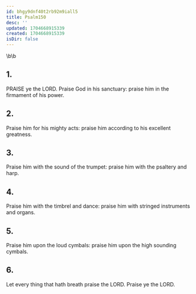 ```yaml
---
id: bhgy9dnf40t2rb92m9iall5
title: Psalm150
desc: ''
updated: 1704668915339
created: 1704668915339
isDir: false
---
```

\b\b
## 1.
PRAISE ye the LORD.  Praise God in his sanctuary: praise him in the firmament of his power.
## 2.
Praise him for his mighty acts: praise him according to his excellent greatness.
## 3.
Praise him with the sound of the trumpet: praise him with the psaltery and harp.
## 4.
Praise him with the timbrel and dance: praise him with stringed instruments and organs.
## 5.
Praise him upon the loud cymbals: praise him upon the high sounding cymbals.
## 6.
Let every thing that hath breath praise the LORD.  Praise ye the LORD.

